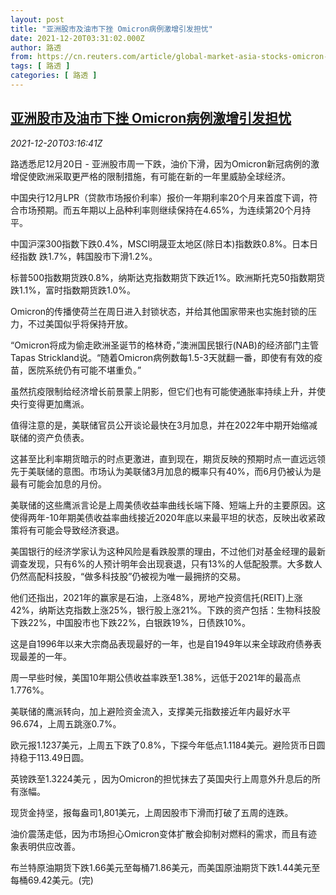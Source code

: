 ```yaml
---
layout: post
title: "亚洲股市及油市下挫 Omicron病例激增引发担忧"
date: 2021-12-20T03:31:02.000Z
author: 路透
from: https://cn.reuters.com/article/global-market-asia-stocks-omicron-1220-idCNKBS2IZ071
tags: [ 路透 ]
categories: [ 路透 ]
---
```

<!--1639971062000-->
[亚洲股市及油市下挫 Omicron病例激增引发担忧](https://cn.reuters.com/article/global-market-asia-stocks-omicron-1220-idCNKBS2IZ071)
------

<div>
<div><i>2021-12-20T03:16:41Z</i></div><p>路透悉尼12月20日 - 亚洲股市周一下跌，油价下滑，因为Omicron新冠病例的激增促使欧洲采取更严格的限制措施，有可能在新的一年里威胁全球经济。</p><p>中国央行12月LPR（贷款市场报价利率）报价一年期利率20个月来首度下调，符合市场预期。而五年期以上品种利率则继续保持在4.65%，为连续第20个月持平。</p><p>中国沪深300指数下跌0.4%，MSCI明晟亚太地区(除日本)指数跌0.8%。日本日经指数 跌1.7%，韩国股市下滑1.2%。</p><p>标普500指数期货跌0.8%，纳斯达克指数期货下跌近1%。欧洲斯托克50指数期货跌1.1%，富时指数期货跌1.0%。</p><p>Omicron的传播使荷兰在周日进入封锁状态，并给其他国家带来也实施封锁的压力，不过美国似乎将保持开放。</p><p>“Omicron将成为偷走欧洲圣诞节的格林奇，”澳洲国民银行(NAB)的经济部门主管Tapas Strickland说。“随着Omicron病例数每1.5-3天就翻一番，即使有有效的疫苗，医院系统仍有可能不堪重负。”</p><p>虽然抗疫限制给经济增长前景蒙上阴影，但它们也有可能使通胀率持续上升，并使央行变得更加鹰派。</p><p>值得注意的是，美联储官员公开谈论最快在3月加息，并在2022年中期开始缩减联储的资产负债表。</p><p>这甚至比利率期货暗示的时点更激进，直到现在，期货反映的预期时点一直远远领先于美联储的意图。市场认为美联储3月加息的概率只有40%，而6月仍被认为是最有可能会加息的月份。</p><p>美联储的这些鹰派言论是上周美债收益率曲线长端下降、短端上升的主要原因。这使得两年-10年期美债收益率曲线接近2020年底以来最平坦的状态，反映出收紧政策将有可能会导致经济衰退。</p><p>美国银行的经济学家认为这种风险是看跌股票的理由，不过他们对基金经理的最新调查发现，只有6%的人预计明年会出现衰退，只有13%的人低配股票。大多数人仍然高配科技股，“做多科技股”仍被视为唯一最拥挤的交易。</p><p>他们还指出，2021年的赢家是石油，上涨48%，房地产投资信托(REIT)上涨42%，纳斯达克指数上涨25%，银行股上涨21%。下跌的资产包括：生物科技股下跌22%，中国股市也下跌22%，白银跌19%，日债跌10%。</p><p>这是自1996年以来大宗商品表现最好的一年，也是自1949年以来全球政府债券表现最差的一年。</p><p>周一早些时候，美国10年期公债收益率跌至1.38%，远低于2021年的最高点1.776%。</p><p>美联储的鹰派转向，加上避险资金流入，支撑美元指数接近年内最好水平96.674，上周五跳涨0.7%。</p><p>欧元报1.1237美元，上周五下跌了0.8%，下探今年低点1.1184美元。避险货币日圆持稳于113.49日圆。</p><p>英镑跌至1.3224美元 ，因为Omicron的担忧抹去了英国央行上周意外升息后的所有涨幅。</p><p>现货金持坚，报每盎司1,801美元，上周因股市下滑而打破了五周的连跌。</p><p>油价震荡走低，因为市场担心Omicron变体扩散会抑制对燃料的需求，而且有迹象表明供应改善。</p><p>布兰特原油期货下跌1.66美元至每桶71.86美元，而美国原油期货下跌1.44美元至每桶69.42美元。(完)</p>
</div>
